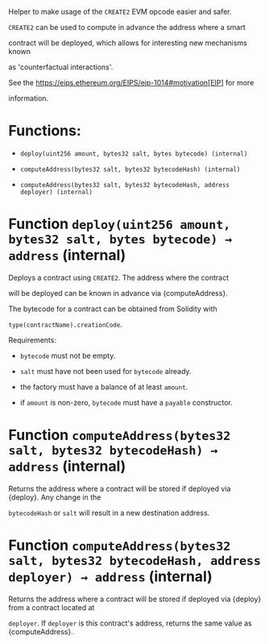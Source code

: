 Helper to make usage of the `CREATE2` EVM opcode easier and safer.

`CREATE2` can be used to compute in advance the address where a smart

contract will be deployed, which allows for interesting new mechanisms known

as 'counterfactual interactions'.

See the https://eips.ethereum.org/EIPS/eip-1014#motivation[EIP] for more

information.

# Functions:

- `deploy(uint256 amount, bytes32 salt, bytes bytecode) (internal)`

- `computeAddress(bytes32 salt, bytes32 bytecodeHash) (internal)`

- `computeAddress(bytes32 salt, bytes32 bytecodeHash, address deployer) (internal)`

# Function `deploy(uint256 amount, bytes32 salt, bytes bytecode) → address` (internal)

Deploys a contract using `CREATE2`. The address where the contract

will be deployed can be known in advance via {computeAddress}.

The bytecode for a contract can be obtained from Solidity with

`type(contractName).creationCode`.

Requirements:

- `bytecode` must not be empty.

- `salt` must have not been used for `bytecode` already.

- the factory must have a balance of at least `amount`.

- if `amount` is non-zero, `bytecode` must have a `payable` constructor.

# Function `computeAddress(bytes32 salt, bytes32 bytecodeHash) → address` (internal)

Returns the address where a contract will be stored if deployed via {deploy}. Any change in the

`bytecodeHash` or `salt` will result in a new destination address.

# Function `computeAddress(bytes32 salt, bytes32 bytecodeHash, address deployer) → address` (internal)

Returns the address where a contract will be stored if deployed via {deploy} from a contract located at

`deployer`. If `deployer` is this contract's address, returns the same value as {computeAddress}.

